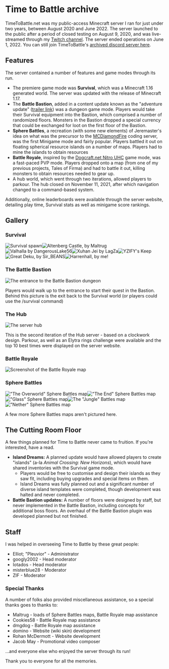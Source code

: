 # Time to Battle archive

TimeToBattle.net was my public-access Minecraft server I ran for just under two years, between August 2020 and June 2022. The server launched to the public after a period of closed testing on August 9, 2020, and was live-streamed through my [Twitch channel](https://twitch.tv/william278). The server ended operations on June 1, 2022. You can still join TimeToBattle's [archived discord server here](https://discord.gg/xceEsXC).

## Features
The server contained a number of features and game modes through its run.
* The premiere game mode was **Survival**, which was a Minecraft 1.16 generated world. The server was updated with the release of Minecraft 1.17.
* The **Battle Bastion**, added in a content update known as the "adventure update" ([trailer link](https://youtu.be/KHHwUQ1P53E)) was a dungeon game mode. Players would take their Survival equipment into the Bastion, which comprised a number of randomized floors. Monsters in the Bastion dropped a special currency that could be exchanged for loot on the first floor of the Bastion.
* **Sphere Battles**, a recreation (with some new elements) of Jeremaster's idea on what was the precursor to the [MCDiamondFire](https://mcdiamondfire.com) coding server, was the first Minigame mode and fairly popular. Players battled it out on floating spherical resource islands on a number of maps. Players had to mine the islands to obtain resources
* **Battle Royale**, inspired by the [Dogcraft.net Nitro UHC](https://dogcraft.net/wiki/Nitro_UHC) game mode, was a fast-paced PVP mode. Players dropped onto a map (from one of my previous projects, Tales of Firma) and had to battle it out, killing monsters to obtain resources needed to gear up.
* A hub world, which went through two iterations, allowed players to parkour. The hub closed on November 11, 2021, after which navigation changed to a command-based system.

Additionally, online leaderboards were available through the server website, detailing play time, Survival stats as well as minigame score rankings.

## Gallery
### Survival
![Survival spawn](/assets/timetobattle/spawn.png)![Altenberg Castle, by Maltrug](/assets/timetobattle/altenberg-castle.png)![Valhalla by DangerousLake56](/assets/timetobattle/valhalla.png)![Xuhan Jei by LagZa](/assets/timetobattle/xuhan-jei-lagza.png)![YZIFY's Keep](/assets/timetobattle/yzify-keep.png)![Great Deku, by Sir_BEANS](/assets/timetobattle/great-deku.png)![Harrenhall, by me!](/assets/timetobattle/harrenhall.png)

### The Battle Bastion
![The entrance to the Battle Bastion dungeon](/assets/timetobattle/battle-bastion.png)

Players would walk up to the entrance to start their quest in the Bastion. Behind this picture is the exit back to the Survival world (or players could use the /survival command)

### The Hub
![The server hub](/assets/timetobattle/hub.png)

This is the second iteration of the Hub server - based on a clockwork design. Parkour, as well as an Elytra rings challenge were available and the top 10 best times were displayed on the server website.

### Battle Royale
![Screenshot of the Battle Royale map](/assets/timetobattle/battle-royale.png)

### Sphere Battles
!["The Overworld" Sphere Battles map](/assets/timetobattle/sphere-battles.png)!["The End" Sphere Battles map](/assets/timetobattle/sphere-battles-end.png)!["Glass" Sphere Battles map](/assets/timetobattle/sphere-battles-glass.png)![The "Jungle" Battles map](/assets/timetobattle/sphere-battles-jungle.png)!["Nether" Sphere Battles map](/assets/timetobattle/sphere-battles-nether.png)

A few more Sphere Battles maps aren't pictured here.

## The Cutting Room Floor
A few things planned for Time to Battle never came to fruition. If you're interested, have a read.

* **Island Dreams:** A planned update would have allowed players to create "islands" (a-la _Animal Crossing: New Horizons_), which would have shared inventories with the Survival game mode.
  * Players would be free to customise and design their islands as they saw fit, including buying upgrades and special items on them. 
  * Island Dreams was fully planned out and a significant number of diverse island templates were completed, though development was halted and never completed.
* **Battle Bastion updates:** A number of floors were designed by staff, but never implemented in the Battle Bastion, including concepts for additional boss floors. An overhaul of the Battle Bastion plugin was developed planned but not finished.

## Staff
I was helped in overseeing Time to Battle by these great people:
* Elliot; "Pleuvior" - Administrator
* googly2002 - Head moderator
* Iotados - Head moderator
* misterblue28 - Moderator
* ZIF - Moderator

### Special Thanks
A number of folks also provided miscellaneous assistance, so a special thanks goes to thanks to:
* Maltrug - loads of Sphere Battles maps, Battle Royale map assistance
* Cookies58 - Battle Royale map assistance
* dmgdog - Battle Royale map assistance
* domino - Website (wiki skin) development
* Rohan McDermott - Website development
* Jacob May - Promotional video composer

...and everyone else who enjoyed the server through its run!

Thank you to everyone for all the memories.